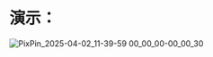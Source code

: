 # 演示：

![PixPin_2025-04-02_11-39-59 00_00_00-00_00_30](https://github.com/user-attachments/assets/3bdbc8f4-bb55-42a0-bbe7-b506bf2e2b4a)
